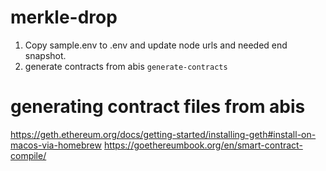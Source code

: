 # merkle-drop


1. Copy sample.env to .env and update node urls and needed end snapshot.
2. generate contracts from abis `generate-contracts`
 

# generating contract files from abis
https://geth.ethereum.org/docs/getting-started/installing-geth#install-on-macos-via-homebrew
https://goethereumbook.org/en/smart-contract-compile/

